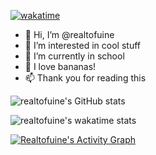 [![wakatime](https://wakatime.com/badge/user/e96ab1e0-8dea-471f-b3de-aab1a5b725b2.svg)](https://wakatime.com/@e96ab1e0-8dea-471f-b3de-aab1a5b725b2)
- 👋 Hi, I’m @realtofuine
- 👀 I’m interested in cool stuff
- 🌱 I’m currently in school
- 🍌 I love bananas!
- 📫 Thank you for reading this

![realtofuine's GitHub stats](https://github-readme-stats-private-xi.vercel.app/api?username=realtofuine&count_private=true&show_icons=true&theme=gruvbox)

![realtofuine's wakatime stats](https://github-readme-stats.vercel.app/api/wakatime?username=tofuine)

<p><a href="https://wakatime.com/share/@tofuine/946543b4-9c9f-4199-b420-0a8620033e55.svg"><img alt="Realtofuine's Activity Graph" src="https://wakatime.com/share/@tofuine/946543b4-9c9f-4199-b420-0a8620033e55.svg"/></a></p>

<!-- [![Top Langs](https://github-readme-stats-private-xi.vercel.app/api/top-langs/?username=realtofuine&layout=compact)](https://github.com/anuraghazra/github-readme-stats) -->